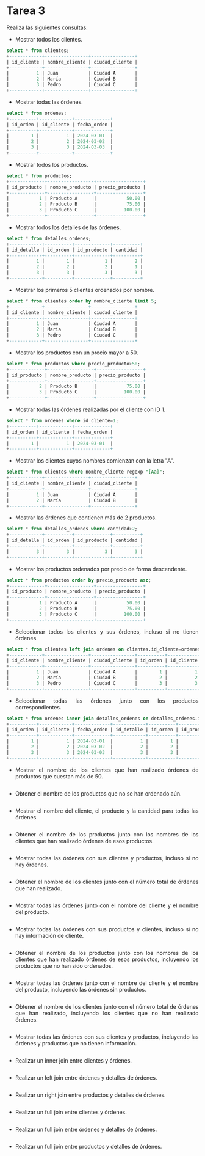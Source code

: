 <div align="Justify">

# Tarea 3

Realiza las siguientes consultas:

- Mostrar todos los clientes.
```sql
select * from clientes;
+------------+----------------+----------------+
| id_cliente | nombre_cliente | ciudad_cliente |
+------------+----------------+----------------+
|          1 | Juan           | Ciudad A       |
|          2 | María          | Ciudad B       |
|          3 | Pedro          | Ciudad C       |
+------------+----------------+----------------+

```
- Mostrar todas las órdenes.
```sql
select * from ordenes;
+----------+------------+-------------+
| id_orden | id_cliente | fecha_orden |
+----------+------------+-------------+
|        1 |          1 | 2024-03-01  |
|        2 |          2 | 2024-03-02  |
|        3 |          3 | 2024-03-03  |
+----------+------------+-------------+
```
- Mostrar todos los productos.
```sql
select * from productos;
+-------------+-----------------+-----------------+
| id_producto | nombre_producto | precio_producto |
+-------------+-----------------+-----------------+
|           1 | Producto A      |           50.00 |
|           2 | Producto B      |           75.00 |
|           3 | Producto C      |          100.00 |
+-------------+-----------------+-----------------+

```
- Mostrar todos los detalles de las órdenes.
```sql
select * from detalles_ordenes;
+------------+----------+-------------+----------+
| id_detalle | id_orden | id_producto | cantidad |
+------------+----------+-------------+----------+
|          1 |        1 |           1 |        2 |
|          2 |        2 |           2 |        1 |
|          3 |        3 |           3 |        3 |
+------------+----------+-------------+----------+

```
- Mostrar los primeros 5 clientes ordenados por nombre.
```sql
select * from clientes order by nombre_cliente limit 5;
+------------+----------------+----------------+
| id_cliente | nombre_cliente | ciudad_cliente |
+------------+----------------+----------------+
|          1 | Juan           | Ciudad A       |
|          2 | María          | Ciudad B       |
|          3 | Pedro          | Ciudad C       |
+------------+----------------+----------------+

```
- Mostrar los productos con un precio mayor a 50.
```sql
select * from productos where precio_producto>50;
+-------------+-----------------+-----------------+
| id_producto | nombre_producto | precio_producto |
+-------------+-----------------+-----------------+
|           2 | Producto B      |           75.00 |
|           3 | Producto C      |          100.00 |
+-------------+-----------------+-----------------+

```
- Mostrar todas las órdenes realizadas por el cliente con ID 1.
```sql
select * from ordenes where id_cliente=1;
+----------+------------+-------------+
| id_orden | id_cliente | fecha_orden |
+----------+------------+-------------+
|        1 |          1 | 2024-03-01  |
+----------+------------+-------------+

```
- Mostrar los clientes cuyos nombres comienzan con la letra "A".
```sql
select * from clientes where nombre_cliente regexp "[Aa]";
+------------+----------------+----------------+
| id_cliente | nombre_cliente | ciudad_cliente |
+------------+----------------+----------------+
|          1 | Juan           | Ciudad A       |
|          2 | María          | Ciudad B       |
+------------+----------------+----------------+

```
- Mostrar las órdenes que contienen más de 2 productos.
```sql
select * from detalles_ordenes where cantidad>2;
+------------+----------+-------------+----------+
| id_detalle | id_orden | id_producto | cantidad |
+------------+----------+-------------+----------+
|          3 |        3 |           3 |        3 |
+------------+----------+-------------+----------+
```
- Mostrar los productos ordenados por precio de forma descendente.
```sql
select * from productos order by precio_producto asc;
+-------------+-----------------+-----------------+
| id_producto | nombre_producto | precio_producto |
+-------------+-----------------+-----------------+
|           1 | Producto A      |           50.00 |
|           2 | Producto B      |           75.00 |
|           3 | Producto C      |          100.00 |
+-------------+-----------------+-----------------+

```
- Seleccionar todos los clientes y sus órdenes, incluso si no tienen órdenes.
```sql
select * from clientes left join ordenes on clientes.id_cliente=ordenes.id_cliente;
+------------+----------------+----------------+----------+------------+-------------+
| id_cliente | nombre_cliente | ciudad_cliente | id_orden | id_cliente | fecha_orden |
+------------+----------------+----------------+----------+------------+-------------+
|          1 | Juan           | Ciudad A       |        1 |          1 | 2024-03-01  |
|          2 | María          | Ciudad B       |        2 |          2 | 2024-03-02  |
|          3 | Pedro          | Ciudad C       |        3 |          3 | 2024-03-03  |
+------------+----------------+----------------+----------+------------+-------------+

```
- Seleccionar todas las órdenes junto con los productos correspondientes.
```sql
select * from ordenes inner join detalles_ordenes on detalles_ordenes.id_orden=ordenes.id_orden inner join productos on productos.id_producto=detalles_ordenes.id_producto;
+----------+------------+-------------+------------+----------+-------------+----------+-------------+-----------------+-----------------+
| id_orden | id_cliente | fecha_orden | id_detalle | id_orden | id_producto | cantidad | id_producto | nombre_producto | precio_producto |
+----------+------------+-------------+------------+----------+-------------+----------+-------------+-----------------+-----------------+
|        1 |          1 | 2024-03-01  |          1 |        1 |           1 |        2 |           1 | Producto A      |           50.00 |
|        2 |          2 | 2024-03-02  |          2 |        2 |           2 |        1 |           2 | Producto B      |           75.00 |
|        3 |          3 | 2024-03-03  |          3 |        3 |           3 |        3 |           3 | Producto C      |          100.00 |
+----------+------------+-------------+------------+----------+-------------+----------+-------------+-----------------+-----------------+
```
- Mostrar el nombre de los clientes que han realizado órdenes de productos que cuestan más de 50.
```sql

```
- Obtener el nombre de los productos que no se han ordenado aún.
```sql

```
- Mostrar el nombre del cliente, el producto y la cantidad para todas las órdenes.
```sql

```
- Obtener el nombre de los productos junto con los nombres de los clientes que han realizado órdenes de esos productos.
```sql

```
- Mostrar todas las órdenes con sus clientes y productos, incluso si no hay órdenes.
```sql

```
- Obtener el nombre de los clientes junto con el número total de órdenes que han realizado.
```sql

```
- Mostrar todas las órdenes junto con el nombre del cliente y el nombre del producto.
```sql

```
- Mostrar todas las órdenes con sus productos y clientes, incluso si no hay información de cliente.
```sql

```
- Obtener el nombre de los productos junto con los nombres de los clientes que han realizado órdenes de esos productos, incluyendo los productos que no han sido ordenados.
```sql

```
- Mostrar todas las órdenes junto con el nombre del cliente y el nombre del producto, incluyendo las órdenes sin productos.
```sql

```
- Obtener el nombre de los clientes junto con el número total de órdenes que han realizado, incluyendo los clientes que no han realizado órdenes.
```sql

```
- Mostrar todas las órdenes con sus clientes y productos, incluyendo las órdenes y productos que no tienen información.
```sql

```
- Realizar un inner join entre clientes y órdenes.
```sql

```
- Realizar un left join entre órdenes y detalles de órdenes.
```sql

```
- Realizar un right join entre productos y detalles de órdenes.
```sql

```
- Realizar un full join entre clientes y órdenes.
```sql

```
- Realizar un full join entre órdenes y detalles de órdenes.
```sql

```
- Realizar un full join entre productos y detalles de órdenes.
```sql

```

</div>